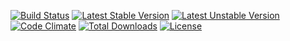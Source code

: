 [![Build Status](https://travis-ci.org/neneaX/multi-routing.svg?branch=master)](https://travis-ci.org/neneaX/multi-routing)
[![Latest Stable Version](https://poser.pugx.org/neneax/multi-routing/v/stable)](https://packagist.org/packages/neneax/multi-routing)
[![Latest Unstable Version](https://poser.pugx.org/neneax/multi-routing/v/unstable)](https://packagist.org/packages/neneax/multi-routing)
[![Code Climate](https://codeclimate.com/github/neneax/multi-routing.png)](https://codeclimate.com/github/neneaX/multi-routing)
[![Total Downloads](https://poser.pugx.org/neneax/multi-routing/downloads)](https://packagist.org/packages/neneaX/multi-routing)
[![License](https://poser.pugx.org/neneax/multi-routing/license)](https://packagist.org/packages/neneax/multi-routing)
